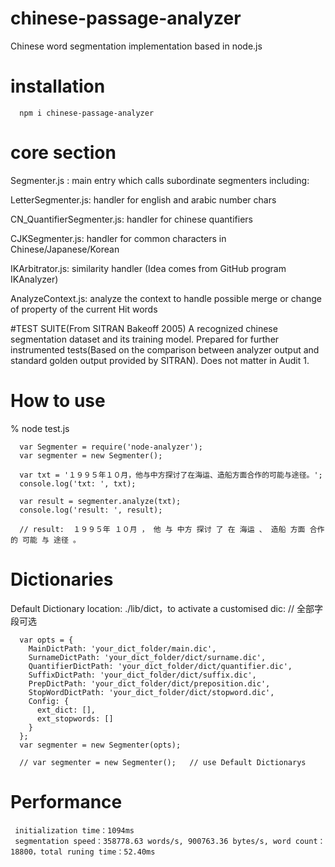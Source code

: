 # chinese-passage-analyzer
Chinese word segmentation implementation based in node.js

# installation

      npm i chinese-passage-analyzer

# core section
Segmenter.js : main entry which calls subordinate segmenters including:

LetterSegmenter.js: handler for english and arabic number chars

CN_QuantifierSegmenter.js: handler for chinese quantifiers

CJKSegmenter.js: handler for common characters in Chinese/Japanese/Korean

IKArbitrator.js: similarity handler (Idea comes from GitHub program IKAnalyzer)

AnalyzeContext.js: analyze the context to handle possible merge or change of property of the current Hit words

#TEST SUITE(From SITRAN Bakeoff 2005)
A recognized chinese segmentation dataset and its training model. Prepared for further instrumented tests(Based on the comparison between analyzer output and standard golden output provided by SITRAN). Does not matter in Audit 1.

# How to use
% node test.js

      var Segmenter = require('node-analyzer');
      var segmenter = new Segmenter();

      var txt = '１９９５年１０月，他与中方探讨了在海运、造船方面合作的可能与途径。';
      console.log('txt: ', txt);

      var result = segmenter.analyze(txt);
      console.log('result: ', result);

      // result:  １９９５年 １０月 ， 他 与 中方 探讨 了 在 海运 、 造船 方面 合作 的 可能 与 途径 。

# Dictionaries
Default Dictionary location:  ./lib/dict，to activate a customised dic: // 全部字段可选

      var opts = {
        MainDictPath: 'your_dict_folder/main.dic',
        SurnameDictPath: 'your_dict_folder/dict/surname.dic',
        QuantifierDictPath: 'your_dict_folder/dict/quantifier.dic',
        SuffixDictPath: 'your_dict_folder/dict/suffix.dic',
        PrepDictPath: 'your_dict_folder/dict/preposition.dic',
        StopWordDictPath: 'your_dict_folder/dict/stopword.dic',
        Config: {
          ext_dict: [],
          ext_stopwords: []
        }
      };
      var segmenter = new Segmenter(opts);

      // var segmenter = new Segmenter();   // use Default Dictionarys



# Performance

     initialization time：1094ms
     segmentation speed：358778.63 words/s, 900763.36 bytes/s, word count：18800，total runing time：52.40ms
